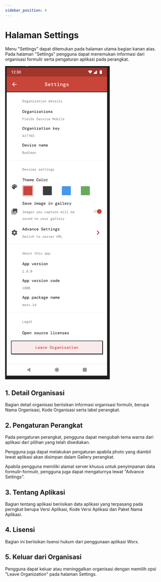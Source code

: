 ```yaml
---
sidebar_position: 4
---
```


# Halaman Settings

Menu "Settings" dapat ditemukan pada halaman utama bagian kanan atas. Pada halaman "Settings" pengguna dapat menemukan informasi dari organisasi formulir serta pengaturan aplikasi pada perangkat.

![](/img/screenshots/android-application-usage/settings-page/settings-page-1.png#center)

## 1. Detail Organisasi

Bagian detail organisasi beriisikan informasi organisasi formulir, berupa Nama Organisasi, Kode Organisasi serta label perangkat.

## 2. Pengaturan Perangkat

Pada pengaturan perangkat, pengguna dapat mengubah tema warna dari aplikasi dari pilihan yang telah disediakan.

Pengguna juga dapat melakukan pengaturan apabila photo yang diambil lewat aplikasi akan disimpan dalam Gallery perangkat.

Apabila pengguna memiliki alamat server khusus untuk penyimpanan data formulir-formulir, pengguna juga dapat mengaturnya lewat "Advance Settings".

## 3. Tentang Aplikasi

Bagian tentang aplikasi beriisikan data aplikasi yang terpasang pada perngkat berupa Versi Aplikasi, Kode Versi Aplikasi dan Paket Nama Aplikasi.

## 4. Lisensi

Bagian ini beriisikan lisensi hukum dari penggunaan aplikasi Worx.

## 5. Keluar dari Organisasi

Pengguna dapat keluar atau meninggalkan organisasi dengan memilih opsi "Leave Organization" pada halaman Settings.